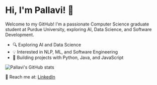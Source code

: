 <!--
**pallavibakale/pallavibakale** is a ✨ _special_ ✨ repository because its `README.md` (this file) appears on your GitHub profile.

Here are some ideas to get you started:

- 🔭 I’m currently working on ...
- 🌱 I’m currently learning ...
- 👯 I’m looking to collaborate on ...
- 🤔 I’m looking for help with ...
- 💬 Ask me about ...
- 📫 How to reach me: ...
- 😄 Pronouns: ...
- ⚡ Fun fact: ...
-->
# Hi, I'm Pallavi! 👋
Welcome to my GitHub! I'm a passionate Computer Science graduate student at Purdue University, exploring AI, Data Science, and Software Development.

- 🔍 Exploring AI and Data Science  
- 💡 Interested in NLP, ML, and Software Engineering  
- 🚀 Building projects with Python, Java, and JavaScript  



![Pallavi's GitHub stats](https://github-readme-stats.vercel.app/api?username=your-username&show_icons=true&theme=radical)


📩 Reach me at: [LinkedIn](https://www.linkedin.com/in/pallavi-bakale)
